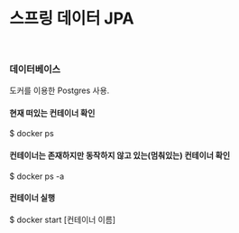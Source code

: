 # 스프링 데이터 JPA 
<br/>

### 데이터베이스
도커를 이용한 Postgres 사용.
<br/>

#### 현재 떠있는 컨테이너 확인  
$ docker ps
<br/>

#### 컨테이너는 존재하지만 동작하지 않고 있는(멈춰있는) 컨테이너 확인 
$ docker ps -a 
<br/>

#### 컨테이너 실행
$ docker start [컨테이너 이름]
<br/>

<br/><br/><br/><br/>


